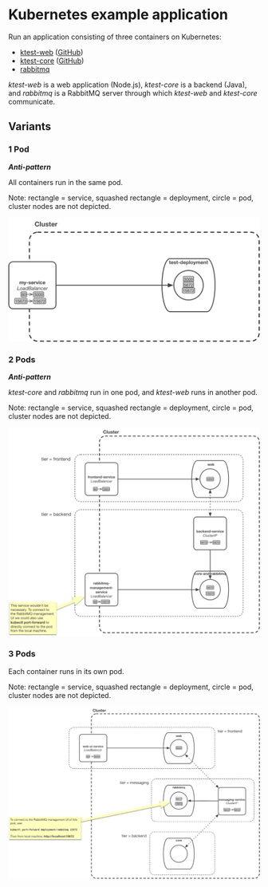 # Kubernetes example application

Run an application consisting of three containers on Kubernetes:

- [ktest-web](https://hub.docker.com/r/weibeld/ktest-web/) ([GitHub](https://github.com/weibeld/ktest-web))
- [ktest-core](https://hub.docker.com/r/weibeld/ktest-core/) ([GitHub](https://github.com/weibeld/ktest-core))
- [rabbitmq](https://hub.docker.com/_/rabbitmq/)

*ktest-web* is a web application (Node.js), *ktest-core* is a backend (Java), and *rabbitmq* is a RabbitMQ server through which *ktest-web* and *ktest-core* communicate.

## Variants

### 1 Pod

**_Anti-pattern_**

All containers run in the same pod.

Note: rectangle = service, squashed rectangle = deployment, circle = pod, cluster nodes are not depicted.

![](option-1/arch.png)

### 2 Pods

**_Anti-pattern_**

*ktest-core* and *rabbitmq* run in one pod, and *ktest-web* runs in another pod.

Note: rectangle = service, squashed rectangle = deployment, circle = pod, cluster nodes are not depicted.

![](option-2/arch.png)

### 3 Pods

Each container runs in its own pod.

Note: rectangle = service, squashed rectangle = deployment, circle = pod, cluster nodes are not depicted.

![](option-3/arch.png)
